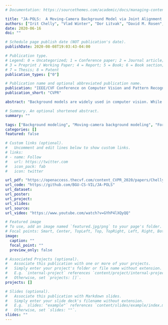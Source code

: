 ```yaml
---
# Documentation: https://sourcethemes.com/academic/docs/managing-content/

title: "JA-POLS:  A Moving-Camera Background Model via Joint Alignment and Partially-Overlapping Local Subspaces"
authors: ["Irit Chelly", "Vlad Winter", "Dor Litvak", "David M. Rosen", "Oren Freifeld"]
date: 2020-06-16
doi: ""

# Schedule page publish date (NOT publication's date).
publishDate: 2020-08-08T19:03:43-04:00

# Publication type.
# Legend: 0 = Uncategorized; 1 = Conference paper; 2 = Journal article;
# 3 = Preprint / Working Paper; 4 = Report; 5 = Book; 6 = Book section;
# 7 = Thesis; 8 = Patent
publication_types: ["0"]

# Publication name and optional abbreviated publication name.
publication: "IEEE/CVF Conference on Computer Vision and Pattern Recognition"
publication_short: "CVPR"

abstract: "Background models are widely used in computer vision. While static-camera background (SCB) modeling is reasonably well-understood, moving-camera background (MCB) modeling remains a challenge. In this work, we propose a purely-2D, unsupervised, modular method that systematically overcomes these challenges. First, to estimate warps in the original video, we solve a joint-alignment problem while leveraging a certifiably-correct initialization. Next, we learn *both* multiple partially-overlapping local subspaces *and* how to predict registrations into these subspaces. Finally, at test time, we use these learned predictors to align a previously-unseen frame with the learned subspaces, and project it on a subset of those subspaces to obtain a background/foreground segmentation. We demonstrate that our method handles even large scenes with a relatively-free camera motion (provided the camera-to-scene distance does not change much), and that it not only yields state-of-the-art results on the original video, but also generalizes gracefully to previously-unseen videos of the same scene."

# Summary. An optional shortened abstract.
summary: ""

tags: ["Background modeling", "Moving-camera background modeling", "Foreground/background separation"]
categories: []
featured: false

# Custom links (optional).
#   Uncomment and edit lines below to show custom links.
# links:
# - name: Follow
#   url: https://twitter.com
#   icon_pack: fab
#   icon: twitter

url_pdf: "https://openaccess.thecvf.com/content_CVPR_2020/papers/Chelly_JA-POLS_A_Moving-Camera_Background_Model_via_Joint_Alignment_and_Partially-Overlapping_CVPR_2020_paper.pdf"
url_code: "https://github.com/BGU-CS-VIL/JA-POLS"
url_dataset:
url_poster:
url_project:
url_slides:
url_source:
url_video: "https://www.youtube.com/watch?v=GYhP4lXQyQQ"

# Featured image
# To use, add an image named `featured.jpg/png` to your page's folder. 
# Focal points: Smart, Center, TopLeft, Top, TopRight, Left, Right, BottomLeft, Bottom, BottomRight.
image:
  caption: ""
  focal_point: ""
  preview_only: false

# Associated Projects (optional).
#   Associate this publication with one or more of your projects.
#   Simply enter your project's folder or file name without extension.
#   E.g. `internal-project` references `content/project/internal-project/index.md`.
#   Otherwise, set `projects: []`.
projects: []

# Slides (optional).
#   Associate this publication with Markdown slides.
#   Simply enter your slide deck's filename without extension.
#   E.g. `slides: "example"` references `content/slides/example/index.md`.
#   Otherwise, set `slides: ""`.
slides: ""
---
```

